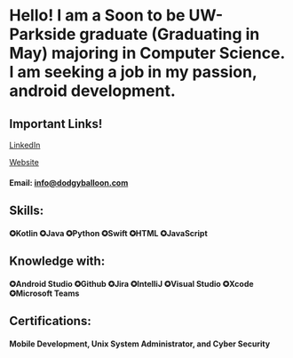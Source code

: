 # Hello! I am a Soon to be UW-Parkside graduate (Graduating in May) majoring in Computer Science. I am seeking a job in my passion, android development.

## Important Links!

[LinkedIn]   

[Website] 

#### Email: info@dodgyballoon.com

## Skills:
#### ✪Kotlin ✪Java ✪Python ✪Swift ✪HTML ✪JavaScript

## Knowledge with:
#### ✪Android Studio ✪Github ✪Jira ✪IntelliJ ✪Visual Studio ✪Xcode ✪Microsoft Teams

## Certifications: 
#### Mobile Development, Unix System Administrator, and Cyber Security

[Website]: https://dodgyballoon.com
[LinkedIn]: https://www.linkedin.com/in/adam-dodson001/
